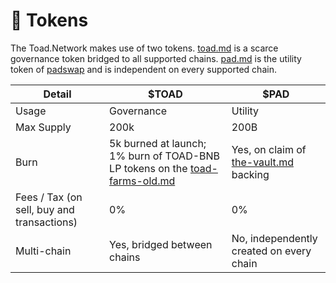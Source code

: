 # 💎 Tokens

The Toad.Network makes use of two tokens. [toad.md](toad.md "mention") is a scarce governance token bridged to all supported chains. [pad.md](pad.md "mention") is the utility token of [padswap](../../products/padswap/ "mention") and is independent on every supported chain.

| Detail                                     | $TOAD                                                                                                                           | $PAD                                                               |
| ------------------------------------------ | ------------------------------------------------------------------------------------------------------------------------------- | ------------------------------------------------------------------ |
| Usage                                      | Governance                                                                                                                      | Utility                                                            |
| Max Supply                                 | 200k                                                                                                                            | 200B                                                               |
| Burn                                       | 5k burned at launch; 1% burn of TOAD-BNB LP tokens on the [toad-farms-old.md](../../products/farms/toad-farms-old.md "mention") | Yes, on claim of [the-vault.md](../the-vault.md "mention") backing |
| Fees / Tax (on sell, buy and transactions) | 0%                                                                                                                              | 0%                                                                 |
| Multi-chain                                | Yes, bridged between chains                                                                                                     | No, independently created on every chain                           |
